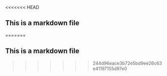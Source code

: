<<<<<<< HEAD
## This is a markdown file
=======
## This is a markdown file
>>>>>>> 244d96eace3b72e5bd9ee26c63e41197155d97e0
